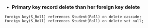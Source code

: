 - ### Primary key record delete than her foreign key delete
```mysql
foreign key(S_Roll) references Student(Roll) on delete cascade;
foreign key(S_Roll) references Student(Roll) on delete set null;
```
